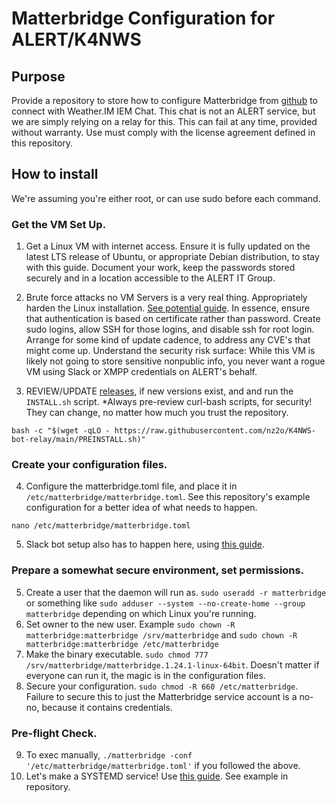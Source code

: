 # Matterbridge Configuration for ALERT/K4NWS
## Purpose
Provide a repository to store how to configure Matterbridge from [github](https://github.com/42wim/matterbridge) to connect with Weather.IM IEM Chat. This chat is not an ALERT service, but we are simply relying on a relay for this. This can fail at any time, provided without warranty. Use must comply with the license agreement defined in this repository.

## How to install
We're assuming you're either root, or can use sudo before each command.

### Get the VM Set Up.
1. Get a Linux VM with internet access. Ensure it is fully updated on the latest LTS release of Ubuntu, or appropriate Debian distribution, to stay with this guide. Document your work, keep the passwords stored securely and in a location accessible to the ALERT IT Group.
2. Brute force attacks no VM Servers is a very real thing. Appropriately harden the Linux installation. [See potential guide](https://www.digitalocean.com/community/tutorials/how-to-harden-openssh-on-ubuntu-20-04). In essence, ensure that authentication is based on certificate rather than password. Create sudo logins, allow SSH for those logins, and disable ssh for root login. Arrange for some kind of update cadence, to address any CVE's that might come up. Understand the security risk surface: While this VM is likely not going to store sensitive nonpublic info, you never want a rogue VM using Slack or XMPP credentials on ALERT's behalf.

3. REVIEW/UPDATE [releases](https://github.com/42wim/matterbridge/releases/), if new versions exist, and and run the `INSTALL.sh` script.
*Always pre-review curl-bash scripts, for security! They can change, no matter how much you trust the repository.
```
bash -c "$(wget -qLO - https://raw.githubusercontent.com/nz2o/K4NWS-bot-relay/main/PREINSTALL.sh)"
```

### Create your configuration files.
4. Configure the matterbridge.toml file, and place it in `/etc/matterbridge/matterbridge.toml`. See this repository's example configuration for a better idea of what needs to happen.
```
nano /etc/matterbridge/matterbridge.toml
```

5. Slack bot setup also has to happen here, using [this guide](https://github.com/42wim/matterbridge/wiki/Slack-bot-setup#bot-based-setup).


### Prepare a somewhat secure environment, set permissions.
5. Create a user that the daemon will run as. `sudo useradd -r matterbridge` or something like `sudo adduser --system --no-create-home --group matterbridge` depending on which Linux you're running.
6. Set owner to the new user. Example `sudo chown -R matterbridge:matterbridge /srv/matterbridge` and `sudo chown -R matterbridge:matterbridge /etc/matterbridge`
7. Make the binary executable. `sudo chmod 777 /srv/matterbridge/matterbridge.1.24.1-linux-64bit`. Doesn't matter if everyone can run it, the magic is in the configuration files.
8. Secure your configuration. `sudo chmod -R 660 /etc/matterbridge`. Failure to secure this to just the Matterbridge service account is a no-no, because it contains credentials.

### Pre-flight Check.
9. To exec manually, `./matterbridge -conf '/etc/matterbridge/matterbridge.toml'` if you followed the above.
10. Let's make a SYSTEMD service! Use [this guide](https://github.com/42wim/matterbridge/wiki/Service-files). See example in repository.
